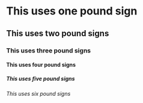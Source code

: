 # This uses one pound sign
## This uses two pound signs
### This uses three pound signs
#### This uses four pound signs
##### This uses five pound signs
###### This uses six pound signs
